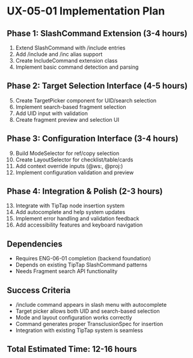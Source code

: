 # UX-05-01 Implementation Plan

## Phase 1: SlashCommand Extension (3-4 hours)
1. Extend SlashCommand with /include entries
2. Add /include and /inc alias support
3. Create IncludeCommand extension class
4. Implement basic command detection and parsing

## Phase 2: Target Selection Interface (4-5 hours)
5. Create TargetPicker component for UID/search selection
6. Implement search-based fragment selection
7. Add UID input with validation
8. Create fragment preview and selection UI

## Phase 3: Configuration Interface (3-4 hours)
9. Build ModeSelector for ref/copy selection
10. Create LayoutSelector for checklist/table/cards
11. Add context override inputs (@ws:, @proj:)
12. Implement configuration validation and preview

## Phase 4: Integration & Polish (2-3 hours)
13. Integrate with TipTap node insertion system
14. Add autocomplete and help system updates
15. Implement error handling and validation feedback
16. Add accessibility features and keyboard navigation

## Dependencies
- Requires ENG-06-01 completion (backend foundation)
- Depends on existing TipTap SlashCommand patterns
- Needs Fragment search API functionality

## Success Criteria
- /include command appears in slash menu with autocomplete
- Target picker allows both UID and search-based selection
- Mode and layout configuration works correctly
- Command generates proper TransclusionSpec for insertion
- Integration with existing TipTap system is seamless

## Total Estimated Time: 12-16 hours